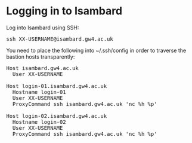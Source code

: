 # Logging in to Isambard

Log into Isambard using SSH:

<pre>
ssh XX-USERNAME@isambard.gw4.ac.uk
</pre>

You need to place the following into ~/.ssh/config in order to traverse the bastion hosts transparently:

<pre>
Host isambard.gw4.ac.uk
  User XX-USERNAME

Host login-01.isambard.gw4.ac.uk
  Hostname login-01
  User XX-USERNAME
  ProxyCommand ssh isambard.gw4.ac.uk 'nc %h %p'

Host login-02.isambard.gw4.ac.uk
  Hostname login-02
  User XX-USERNAME
  ProxyCommand ssh isambard.gw4.ac.uk 'nc %h %p'
</pre>


